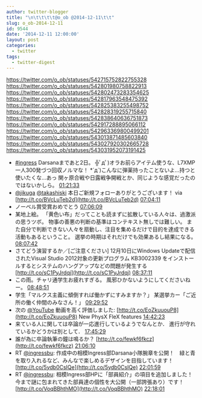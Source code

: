 ```yaml
---
author: twitter-blogger
title: "\n\t\t\t\t@o_ob @2014-12-11\t\t"
slug: o_ob-2014-12-11
id: 9544
date: '2014-12-11 12:00:00'
layout: post
categories:
  - twitter
tags:
  - twitter-digest
---
```


https://twitter.com/o_ob/statuses/542715752822755328 https://twitter.com/o_ob/statuses/542801980758822913 https://twitter.com/o_ob/statuses/542802473283354625 https://twitter.com/o_ob/statuses/542817963548475392 https://twitter.com/o_ob/statuses/542825383255498752 https://twitter.com/o_ob/statuses/542828319255715840 https://twitter.com/o_ob/statuses/542838640636751873 https://twitter.com/o_ob/statuses/542917288895066112 https://twitter.com/o_ob/statuses/542963369800499201 https://twitter.com/o_ob/statuses/543013871485603840 https://twitter.com/o_ob/statuses/543027920302665728 https://twitter.com/o_ob/statuses/543031952073191425  

*   [#ingress](https://twitter.com/search?q=%23ingress&src=hash) Darsanaまであと2日。 ╬ﾟдﾟ)オラお前らアイテム使うな、L7XMP一人300発づつ回収ノルマな！ *´д`)こんなに弾薬持ったことないよ...持つと使いたくな...あっ 関ヶ原合戦や日露戦争開戦とか、同じような感覚だったのではないかしら。 [01:21:33](https://twitter.com/o_ob/statuses/542715752822755328)
*   [@jikuga](https://twitter.com/jikuga) [@takashiski](https://twitter.com/takashiski) 本日ご新規フォローありがとうございます！ via [http://t.co/BVcLuTeb2d](http://t.co/BVcLuTeb2d) [07:04:11](https://twitter.com/o_ob/statuses/542801980758822913)
*   ノーベル賞受賞おめでとう [07:06:09](https://twitter.com/o_ob/statuses/542802473283354625)
*   某地上絵。 「黄色い布」だってことも読まずに拡散している人々は、過激派の思うツボ。 物事の善悪の判断の基準はコンテキスト無しでは難しい。 また自分で判断できない人々を扇動し、注目を集めるだけで目的を達成できる活動もあるということ。 選挙の時期はそれだけでも効果あるし結果になる。 [08:07:42](https://twitter.com/o_ob/statuses/542817963548475392)
*   さてどう演習するか／[ご注意ください] 12月10日にWindows Updateで配信されたVisual Studio 2012対象の更新プログラム KB3002339 をインストールするとシステムのハングアップなどの問題が発生する [http://t.co/sC1PyJrdqj](http://t.co/sC1PyJrdqj) [08:37:11](https://twitter.com/o_ob/statuses/542825383255498752)
*   この雨。チャリ通学生お疲れすぎる。 風邪ひかないようにしてくださいねー。 [08:48:51](https://twitter.com/o_ob/statuses/542828319255715840)
*   学生「マルクス主義に傾倒すれば働かずにすみますか？」 某選挙カー「ご近所の働く仲間のみなさん！」 [09:29:52](https://twitter.com/o_ob/statuses/542838640636751873)
*   次の [@YouTube](https://twitter.com/YouTube) 動画を高く評価しました: [http://t.co/EoZkuuouP8](http://t.co/EoZkuuouP8) New PhysX FleX features [14:42:23](https://twitter.com/o_ob/statuses/542917288895066112)
*   来ている人に関しては卒論が一応進行しているようでなんとか． 進行が守れているかどうかは別として． [17:45:29](https://twitter.com/o_ob/statuses/542963369800499201)
*   誰が為に卒論執筆の鐘は鳴るか？ [http://t.co/fewkf6fkcz](http://t.co/fewkf6fkcz) [21:06:10](https://twitter.com/o_ob/statuses/543013871485603840)
*   RT [@ingressbu](https://twitter.com/ingressbu): 作成中の相模Ingress部Darsana小隊腕章を公開！　緑と青を取り入れるなど、みんなで楽しめるデザインを目指しています！ [http://t.co/5ydb0CsIQe](http://t.co/5ydb0CsIQe) [22:01:59](https://twitter.com/o_ob/statuses/543027920302665728)
*   RT [@ingressbu](https://twitter.com/ingressbu): 相模Ingress部HPに「部員紹介」の項目を追加しました！　今まで謎に包まれてきた部員達の個性を大公開（一部誇張あり）です！ [http://t.co/VoqBBhthMO](http://t.co/VoqBBhthMO) [22:18:01](https://twitter.com/o_ob/statuses/543031952073191425)